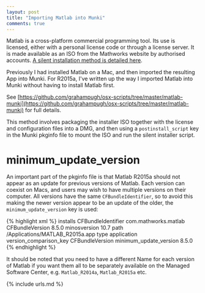 ```yaml
---
layout: post
title: "Importing Matlab into Munki"
comments: true
---
```


Matlab is a cross-platform commercial programming tool. Its use is licensed, either with a personal license code or through a license server. It is made available as an ISO from the Mathworks website by authorised accounts. [A silent installation method is detailed here][matlab silent installation].

Previously I had installed Matlab on a Mac, and then imported the resulting App into Munki. For R2015a, I've written up the way I imported Matlab into Munki without having to install Matlab first.

See [https://github.com/grahampugh/osx-scripts/tree/master/matlab-munki](https://github.com/grahampugh/osx-scripts/tree/master/matlab-munki) for full details.

This method involves packaging the installer ISO together with the license and configuration files into a DMG, and then using a `postinstall_script` key in the Munki pkginfo file to mount the ISO and run the silent installer script.

# minimum_update_version

An important part of the pkginfo file is that Matlab R2015a should not appear as an update for previous versions of Matlab. Each version can coexist on Macs, and users may wish to have multiple versions on their computer. All versions have the same `CFBundleIdentifier`, so to avoid this making the newer version appear to be an update of the older, the `minimum_update_version` key is used:

{% highlight xml %}
<key>installs</key>
<array>
<dict>
<key>CFBundleIdentifier</key>
<string>com.mathworks.matlab</string>
<key>CFBundleVersion</key>
<string>8.5.0</string>
<key>minosversion</key>
<string>10.7</string>
<key>path</key>
<string>/Applications/MATLAB_R2015a.app</string>
<key>type</key>
<string>application</string>
<key>version_comparison_key</key>
<string>CFBundleVersion</string>
<key>minimum_update_version</key>
<string>8.5.0</string>
</dict>
</array>
{% endhighlight %}

It should be noted that you need to have a different Name for each version of Matlab if you want them all to be separately available on the Managed Software Center, e.g. `Matlab_R2014a`, `Matlab_R2015a` etc.

[matlab silent installation]: http://uk.mathworks.com/help/install/ug/install-noninteractively-silent-installation.html

{% include urls.md %}
